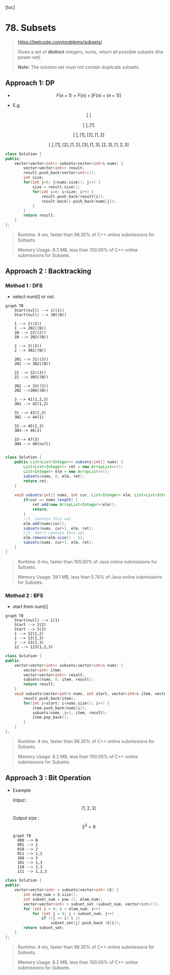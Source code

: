 [toc]

# 78. Subsets

> https://leetcode.com/problems/subsets/

> Given a set of **distinct** integers, *nums*, return all possible subsets (the power set).
>
> **Note:** The solution set must not contain duplicate subsets.

## Approach 1: DP

* $$F(n + 1) = F(n) + [F(n) + (n+1)] $$

* E.g.

  $$[\ ]$$

  $$[\ ],[1]$$

  $$[\ ],[1],[2],[1,2]$$

  $$[\ ],[1],[2],[1,2],[3],[1,3],[2,3],[1,2,3]$$

```c++
class Solution {
public:
    vector<vector<int>> subsets(vector<int>& nums) {
        vector<vector<int>> result;
        result.push_back(vector<int>());
        int size;
        for(int j=0; j<nums.size(); j++) {
            size = result.size();
            for(int i=0; i<size; i++) {
                result.push_back(result[i]);
                result.back().push_back(nums[j]);
            }
        }
        return result;
    }
};
```

> Runtime: 4 ms, faster than 98.30% of C++ online submissions for Subsets.
>
> Memory Usage: 8.3 MB, less than 100.00% of C++ online submissions for Subsets.

## Approach 2 : Backtracking	

### Method 1 : DFS

* select num[i] or not. 

```mermaid
graph TB
	Start(null) --> 1((1))
	Start(null) --> 1N((N))
	
	1 --> 2((2))
	1 --> 2N1((N))
	1N --> 22((2))
	1N --> 2N2((N))
	
	2 --> 3((3))
	2 --> 3N1((N))

	2N1 --> 31((3))
	2N1 --> 3N2((N))
	
	22 --> 32((3))
	22 --> 3N3((N))
	
	2N2 --> 33((3))
	2N2 -->3N4((N))
	
	3 --> 41(1,2,3)
	3N1 --> 42(1,2)	
	
	31 --> 43(1,3)
	3N2 --> 44(1)
	
	32--> 45(2,3)
	3N3--> 46(2)

	33--> 47(3)
	3N4 --> 48(null)
	
```



```java
class Solution {
    public List<List<Integer>> subsets(int[] nums) {
        List<List<Integer>> ret = new ArrayList<>();
        List<Integer> elm = new ArrayList<>();
        subsets(nums, 0, elm, ret);
        return ret;
    }
    
    void subsets(int[] nums, int cur, List<Integer> elm, List<List<Integer>> ret) {
        if(cur == nums.length) {
            ret.add(new ArrayList<Integer>(elm));
            return;
        }
        //1. contain this val
        elm.add(nums[cur]);
        subsets(nums, cur+1, elm, ret);
        //2. don't contain this val
        elm.remove(elm.size() - 1);
        subsets(nums, cur+1, elm, ret);
    }
}
```

> Runtime: 0 ms, faster than 100.00% of Java online submissions for Subsets.
>
> Memory Usage: 39.1 MB, less than 5.74% of Java online submissions for Subsets.

### Method 2 : BFS

*  start from num[i] 

```mermaid
graph TB
	Start(null) --> 1(1)
	Start --> 2(2)
	Start --> 3(3)
	1 --> 12(1,2)
	1 --> 13(1,3)
	2 --> 23(2,3)
	12 --> 123(1,2,3)
```



```c++
class Solution {
public:
    vector<vector<int>> subsets(vector<int>& nums) {
        vector<int> item;
        vector<vector<int>> result;
        subsets(nums, 0, item, result);
        return result;
    }
    void subsets(vector<int>& nums, int start, vector<int>& item, vector<vector<int>>& result) {
        result.push_back(item);
        for(int i=start; i<nums.size(); i++) {
            item.push_back(nums[i]);
            subsets(nums ,i+1, item, result);
            item.pop_back();
        }
    }
};
```

> Runtime: 4 ms, faster than 98.30% of C++ online submissions for Subsets.
>
> Memory Usage: 8.2 MB, less than 100.00% of C++ online submissions for Subsets.

## Approach 3 : Bit Operation

* Example 

  Intput : $$[1, 2, 3]$$

  Output size : $$2^3 = 8$$

  ```mermaid
  graph TB
  	000 --> N
  	001 --> 1
  	010 --> 2
  	011 --> 1,2
  	100 --> 3
  	101 --> 1,3
  	110 --> 2,3
  	111 --> 1,2,3
  ```

  

```c++
class Solution {
public:
    vector<vector<int> > subsets(vector<int> &S) {
        int elem_num = S.size();
        int subset_num = pow (2, elem_num);
        vector<vector<int> > subset_set (subset_num, vector<int>());
        for (int i = 0; i < elem_num; i++)
            for (int j = 0; j < subset_num; j++)
                if ((j >> i) & 1)
                    subset_set[j].push_back (S[i]);
        return subset_set;
    }
};
```

> Runtime: 4 ms, faster than 98.30% of C++ online submissions for Subsets.
>
> Memory Usage: 8.2 MB, less than 100.00% of C++ online submissions for Subsets.